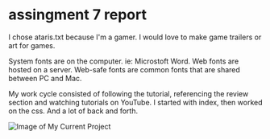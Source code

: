<h1>assingment 7 report</h1>

I chose ataris.txt because I'm a gamer. I would love to make game trailers or art for games.

System fonts are on the computer. ie: Microstoft Word.
Web fonts are hosted on a server.
Web-safe fonts are common fonts that are shared between PC and Mac.

My work cycle consisted of following the tutorial,
referencing the review section
and watching tutorials on YouTube. I started with
index, then worked on the css. And a lot of back and forth.


![Image of My Current
Project](./images/screenshot.png)
